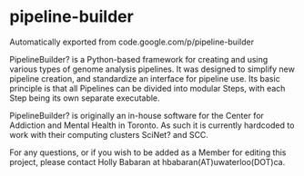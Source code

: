 # pipeline-builder
Automatically exported from code.google.com/p/pipeline-builder

PipelineBuilder? is a Python-based framework for creating and using various types of genome analysis pipelines. It was designed to simplify new pipeline creation, and standardize an interface for pipeline use. Its basic principle is that all Pipelines can be divided into modular Steps, with each Step being its own separate executable.

PipelineBuilder? is originally an in-house software for the Center for Addiction and Mental Health in Toronto. As such it is currently hardcoded to work with their computing clusters SciNet? and SCC.

For any questions, or if you wish to be added as a Member for editing this project, please contact Holly Babaran at hbabaran(AT)uwaterloo(DOT)ca. 
